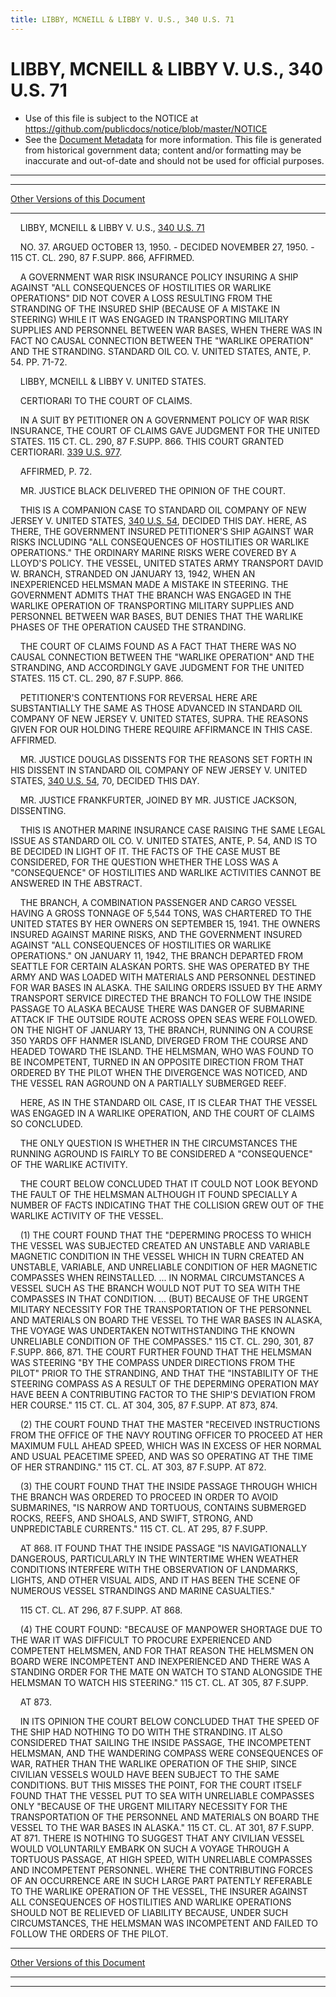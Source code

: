 ```yaml
---
title: LIBBY, MCNEILL & LIBBY V. U.S., 340 U.S. 71
---
```


# LIBBY, MCNEILL & LIBBY V. U.S., 340 U.S. 71

* Use of this file is subject to the NOTICE at https://github.com/publicdocs/notice/blob/master/NOTICE
* See the [Document Metadata](../../../index.md) for more information.
  This file is generated from historical government data; content and/or formatting may be inaccurate and out-of-date and should not be used for official purposes.

----------
----------

[Other Versions of this Document](https://publicdocs.github.io/go/links?ns=uslm-x&ref=%2Fus%2Fcourts%2Fscotus%2FusReporter%2F340%2F71)

----------

    LIBBY, MCNEILL & LIBBY V. U.S., [340 U.S. 71][/us/courts/scotus/usReporter/340/71]

    NO. 37.  ARGUED OCTOBER 13, 1950.  - DECIDED NOVEMBER 27, 1950.  - 115 CT. CL. 290, 87 F.SUPP.  866, AFFIRMED.

    A GOVERNMENT WAR RISK INSURANCE POLICY INSURING A SHIP AGAINST "ALL CONSEQUENCES OF HOSTILITIES OR WARLIKE OPERATIONS" DID NOT COVER A LOSS RESULTING FROM THE STRANDING OF THE INSURED SHIP (BECAUSE OF A MISTAKE IN STEERING) WHILE IT WAS ENGAGED IN TRANSPORTING MILITARY SUPPLIES AND PERSONNEL BETWEEN WAR BASES, WHEN THERE WAS IN FACT NO CAUSAL CONNECTION BETWEEN THE "WARLIKE OPERATION" AND THE STRANDING.  STANDARD OIL CO. V. UNITED STATES, ANTE, P. 54.  PP. 71-72.

    LIBBY, MCNEILL & LIBBY V. UNITED STATES.

    CERTIORARI TO THE COURT OF CLAIMS.

    IN A SUIT BY PETITIONER ON A GOVERNMENT POLICY OF WAR RISK INSURANCE, THE COURT OF CLAIMS GAVE JUDGMENT FOR THE UNITED STATES.  115 CT. CL. 290, 87 F.SUPP.  866.  THIS COURT GRANTED CERTIORARI.  [339 U.S. 977][/us/courts/scotus/usReporter/339/977].

    AFFIRMED, P. 72.

    MR. JUSTICE BLACK DELIVERED THE OPINION OF THE COURT.

    THIS IS A COMPANION CASE TO STANDARD OIL COMPANY OF NEW JERSEY V. UNITED STATES, [340 U.S. 54][/us/courts/scotus/usReporter/340/54], DECIDED THIS DAY.  HERE, AS THERE, THE GOVERNMENT INSURED PETITIONER'S SHIP AGAINST WAR RISKS INCLUDING "ALL CONSEQUENCES OF HOSTILITIES OR WARLIKE OPERATIONS."  THE ORDINARY MARINE RISKS WERE COVERED BY A LLOYD'S POLICY.  THE VESSEL, UNITED STATES ARMY TRANSPORT DAVID W. BRANCH, STRANDED ON JANUARY 13, 1942, WHEN AN INEXPERIENCED HELMSMAN MADE A MISTAKE IN STEERING.  THE GOVERNMENT ADMITS THAT THE BRANCH WAS ENGAGED IN THE WARLIKE OPERATION OF TRANSPORTING MILITARY SUPPLIES AND PERSONNEL BETWEEN WAR BASES, BUT DENIES THAT THE WARLIKE PHASES OF THE OPERATION CAUSED THE STRANDING.

    THE COURT OF CLAIMS FOUND AS A FACT THAT THERE WAS NO CAUSAL CONNECTION BETWEEN THE "WARLIKE OPERATION" AND THE STRANDING, AND ACCORDINGLY GAVE JUDGMENT FOR THE UNITED STATES.  115 CT. CL. 290, 87 F.SUPP.  866.

    PETITIONER'S CONTENTIONS FOR REVERSAL HERE ARE SUBSTANTIALLY THE SAME AS THOSE ADVANCED IN STANDARD OIL COMPANY OF NEW JERSEY V. UNITED STATES, SUPRA.  THE REASONS GIVEN FOR OUR HOLDING THERE REQUIRE AFFIRMANCE IN THIS CASE.  AFFIRMED.

    MR. JUSTICE DOUGLAS DISSENTS FOR THE REASONS SET FORTH IN HIS DISSENT IN STANDARD OIL COMPANY OF NEW JERSEY V. UNITED STATES, [340 U.S. 54][/us/courts/scotus/usReporter/340/54], 70, DECIDED THIS DAY.

    MR. JUSTICE FRANKFURTER, JOINED BY MR. JUSTICE JACKSON, DISSENTING.

    THIS IS ANOTHER MARINE INSURANCE CASE RAISING THE SAME LEGAL ISSUE AS STANDARD OIL CO. V. UNITED STATES, ANTE, P. 54, AND IS TO BE DECIDED IN LIGHT OF IT.  THE FACTS OF THE CASE MUST BE CONSIDERED, FOR THE QUESTION WHETHER THE LOSS WAS A "CONSEQUENCE" OF HOSTILITIES AND WARLIKE ACTIVITIES CANNOT BE ANSWERED IN THE ABSTRACT.

    THE BRANCH, A COMBINATION PASSENGER AND CARGO VESSEL HAVING A GROSS TONNAGE OF 5,544 TONS, WAS CHARTERED TO THE UNITED STATES BY HER OWNERS ON SEPTEMBER 15, 1941.  THE OWNERS INSURED AGAINST MARINE RISKS, AND THE GOVERNMENT INSURED AGAINST "ALL CONSEQUENCES OF HOSTILITIES OR WARLIKE OPERATIONS."  ON JANUARY 11, 1942, THE BRANCH DEPARTED FROM SEATTLE FOR CERTAIN ALASKAN PORTS.  SHE WAS OPERATED BY THE ARMY AND WAS LOADED WITH MATERIALS AND PERSONNEL DESTINED FOR WAR BASES IN ALASKA.  THE SAILING ORDERS ISSUED BY THE ARMY TRANSPORT SERVICE DIRECTED THE BRANCH TO FOLLOW THE INSIDE PASSAGE TO ALASKA BECAUSE THERE WAS DANGER OF SUBMARINE ATTACK IF THE OUTSIDE ROUTE ACROSS OPEN SEAS WERE FOLLOWED.  ON THE NIGHT OF JANUARY 13, THE BRANCH, RUNNING ON A COURSE 350 YARDS OFF HANMER ISLAND, DIVERGED FROM THE COURSE AND HEADED TOWARD THE ISLAND.  THE HELMSMAN, WHO WAS FOUND TO BE INCOMPETENT, TURNED IN AN OPPOSITE DIRECTION FROM THAT ORDERED BY THE PILOT WHEN THE DIVERGENCE WAS NOTICED, AND THE VESSEL RAN AGROUND ON A PARTIALLY SUBMERGED REEF.

    HERE, AS IN THE STANDARD OIL CASE, IT IS CLEAR THAT THE VESSEL WAS ENGAGED IN A WARLIKE OPERATION, AND THE COURT OF CLAIMS SO CONCLUDED.

    THE ONLY QUESTION IS WHETHER IN THE CIRCUMSTANCES THE RUNNING AGROUND IS FAIRLY TO BE CONSIDERED A "CONSEQUENCE" OF THE WARLIKE ACTIVITY.

    THE COURT BELOW CONCLUDED THAT IT COULD NOT LOOK BEYOND THE FAULT OF THE HELMSMAN ALTHOUGH IT FOUND SPECIALLY A NUMBER OF FACTS INDICATING THAT THE COLLISION GREW OUT OF THE WARLIKE ACTIVITY OF THE VESSEL.

    (1)  THE COURT FOUND THAT THE "DEPERMING PROCESS TO WHICH THE VESSEL WAS SUBJECTED CREATED AN UNSTABLE AND VARIABLE MAGNETIC CONDITION IN THE VESSEL WHICH IN TURN CREATED AN UNSTABLE, VARIABLE, AND UNRELIABLE CONDITION OF HER MAGNETIC COMPASSES WHEN REINSTALLED.  ...  IN NORMAL CIRCUMSTANCES A VESSEL SUCH AS THE BRANCH WOULD NOT PUT TO SEA WITH THE COMPASSES IN THAT CONDITION.  ...  (BUT) BECAUSE OF THE URGENT MILITARY NECESSITY FOR THE TRANSPORTATION OF THE PERSONNEL AND MATERIALS ON BOARD THE VESSEL TO THE WAR BASES IN ALASKA, THE VOYAGE WAS UNDERTAKEN NOTWITHSTANDING THE KNOWN UNRELIABLE CONDITION OF THE COMPASSES."  115 CT. CL. 290, 301, 87 F.SUPP.  866, 871.  THE COURT FURTHER FOUND THAT THE HELMSMAN WAS STEERING "BY THE COMPASS UNDER DIRECTIONS FROM THE PILOT" PRIOR TO THE STRANDING, AND THAT THE "INSTABILITY OF THE STEERING COMPASS AS A RESULT OF THE DEPERMING OPERATION MAY HAVE BEEN A CONTRIBUTING FACTOR TO THE SHIP'S DEVIATION FROM HER COURSE."  115 CT. CL. AT 304, 305, 87 F.SUPP.  AT 873, 874.

    (2)  THE COURT FOUND THAT THE MASTER "RECEIVED INSTRUCTIONS FROM THE OFFICE OF THE NAVY ROUTING OFFICER TO PROCEED AT HER MAXIMUM FULL AHEAD SPEED, WHICH WAS IN EXCESS OF HER NORMAL AND USUAL PEACETIME SPEED, AND WAS SO OPERATING AT THE TIME OF HER STRANDING."  115 CT. CL. AT 303, 87 F.SUPP.  AT 872.

    (3)  THE COURT FOUND THAT THE INSIDE PASSAGE THROUGH WHICH THE BRANCH WAS ORDERED TO PROCEED IN ORDER TO AVOID SUBMARINES, "IS NARROW AND TORTUOUS, CONTAINS SUBMERGED ROCKS, REEFS, AND SHOALS, AND SWIFT, STRONG, AND UNPREDICTABLE CURRENTS."  115 CT. CL. AT 295, 87 F.SUPP.

    AT 868.  IT FOUND THAT THE INSIDE PASSAGE "IS NAVIGATIONALLY DANGEROUS, PARTICULARLY IN THE WINTERTIME WHEN WEATHER CONDITIONS INTERFERE WITH THE OBSERVATION OF LANDMARKS, LIGHTS, AND OTHER VISUAL AIDS, AND IT HAS BEEN THE SCENE OF NUMEROUS VESSEL STRANDINGS AND MARINE CASUALTIES."

    115 CT. CL. AT 296, 87 F.SUPP.  AT 868.

    (4)  THE COURT FOUND:  "BECAUSE OF MANPOWER SHORTAGE DUE TO THE WAR IT WAS DIFFICULT TO PROCURE EXPERIENCED AND COMPETENT HELMSMEN, AND FOR THAT REASON THE HELMSMEN ON BOARD WERE INCOMPETENT AND INEXPERIENCED AND THERE WAS A STANDING ORDER FOR THE MATE ON WATCH TO STAND ALONGSIDE THE HELMSMAN TO WATCH HIS STEERING."  115 CT. CL. AT 305, 87 F.SUPP.

    AT 873.

    IN ITS OPINION THE COURT BELOW CONCLUDED THAT THE SPEED OF THE SHIP HAD NOTHING TO DO WITH THE STRANDING.  IT ALSO CONSIDERED THAT SAILING THE INSIDE PASSAGE, THE INCOMPETENT HELMSMAN, AND THE WANDERING COMPASS WERE CONSEQUENCES OF WAR, RATHER THAN THE WARLIKE OPERATION OF THE SHIP, SINCE CIVILIAN VESSELS WOULD HAVE BEEN SUBJECT TO THE SAME CONDITIONS.  BUT THIS MISSES THE POINT, FOR THE COURT ITSELF FOUND THAT THE VESSEL PUT TO SEA WITH UNRELIABLE COMPASSES ONLY "BECAUSE OF THE URGENT MILITARY NECESSITY FOR THE TRANSPORTATION OF THE PERSONNEL AND MATERIALS ON BOARD THE VESSEL TO THE WAR BASES IN ALASKA."  115 CT. CL. AT 301, 87 F.SUPP.  AT 871.  THERE IS NOTHING TO SUGGEST THAT ANY CIVILIAN VESSEL WOULD VOLUNTARILY EMBARK ON SUCH A VOYAGE THROUGH A TORTUOUS PASSAGE, AT HIGH SPEED, WITH UNRELIABLE COMPASSES AND INCOMPETENT PERSONNEL.  WHERE THE CONTRIBUTING FORCES OF AN OCCURRENCE ARE IN SUCH LARGE PART PATENTLY REFERABLE TO THE WARLIKE OPERATION OF THE VESSEL, THE INSURER AGAINST ALL CONSEQUENCES OF HOSTILITIES AND WARLIKE OPERATIONS SHOULD NOT BE RELIEVED OF LIABILITY BECAUSE, UNDER SUCH CIRCUMSTANCES, THE HELMSMAN WAS INCOMPETENT AND FAILED TO FOLLOW THE ORDERS OF THE PILOT.

----------

[Other Versions of this Document](https://publicdocs.github.io/go/links?ns=uslm-x&ref=%2Fus%2Fcourts%2Fscotus%2FusReporter%2F340%2F71)

----------
----------

[/us/courts/scotus/usReporter/340/71]: https://publicdocs.github.io/go/links?ns=uslm-x&ref=%2Fus%2Fcourts%2Fscotus%2FusReporter%2F340%2F71
[/us/courts/scotus/usReporter/339/977]: https://publicdocs.github.io/go/links?ns=uslm-x&ref=%2Fus%2Fcourts%2Fscotus%2FusReporter%2F339%2F977
[/us/courts/scotus/usReporter/340/54]: https://publicdocs.github.io/go/links?ns=uslm-x&ref=%2Fus%2Fcourts%2Fscotus%2FusReporter%2F340%2F54
[/us/courts/scotus/usReporter/340/54]: https://publicdocs.github.io/go/links?ns=uslm-x&ref=%2Fus%2Fcourts%2Fscotus%2FusReporter%2F340%2F54


